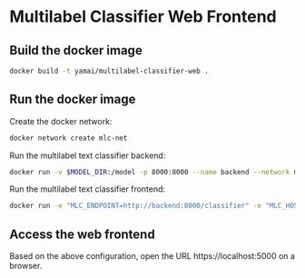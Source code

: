 # Multilabel Classifier Web Frontend

## Build the docker image

```sh
docker build -t yamai/multilabel-classifier-web .
```

## Run the docker image

Create the docker network:

```sh
docker network create mlc-net
```

Run the multilabel text classifier backend:

```sh
docker run -v $MODEL_DIR:/model -p 8000:8000 --name backend --network mlc-net yamai/fasttext-multilabel-classifier:serve-latest
```

Run the multilabel text classifier frontend:

```sh
docker run -e "MLC_ENDPOINT=http://backend:8000/classifier" -e "MLC_HOST_PORT=0.0.0.0:5000" -p 5000:5000 --name frontend --network mlc-net -it yamai/multilabel-classifier-web
```

## Access the web frontend

Based on the above configuration, open the URL https://localhost:5000 on a browser.
